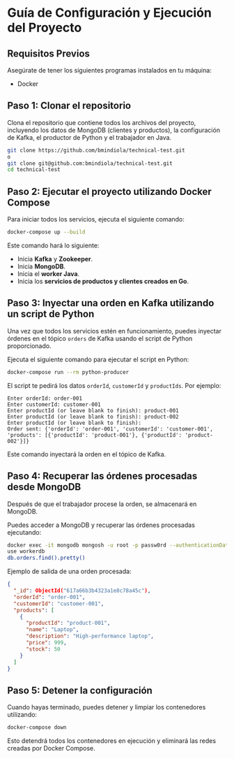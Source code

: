 
# Guía de Configuración y Ejecución del Proyecto

## Requisitos Previos

Asegúrate de tener los siguientes programas instalados en tu máquina:
- Docker

## Paso 1: Clonar el repositorio

Clona el repositorio que contiene todos los archivos del proyecto, incluyendo los datos de MongoDB (clientes y productos), la configuración de Kafka, el productor de Python y el trabajador en Java.

```bash
git clone https://github.com/bmindiola/technical-test.git
o
git clone git@github.com:bmindiola/technical-test.git
cd technical-test
```

## Paso 2: Ejecutar el proyecto utilizando Docker Compose

Para iniciar todos los servicios, ejecuta el siguiente comando:

```bash
docker-compose up --build
```

Este comando hará lo siguiente:
- Inicia **Kafka** y **Zookeeper**.
- Inicia **MongoDB**.
- Inicia el **worker Java**.
- Inicia los **servicios de productos y clientes creados en Go**.

## Paso 3: Inyectar una orden en Kafka utilizando un script de Python

Una vez que todos los servicios estén en funcionamiento, puedes inyectar órdenes en el tópico `orders` de Kafka usando el script de Python proporcionado.

Ejecuta el siguiente comando para ejecutar el script en Python:

```bash
docker-compose run --rm python-producer
```

El script te pedirá los datos `orderId`, `customerId` y `productIds`. Por ejemplo:

```
Enter orderId: order-001
Enter customerId: customer-001
Enter productId (or leave blank to finish): product-001
Enter productId (or leave blank to finish): product-002
Enter productId (or leave blank to finish): 
Order sent: {'orderId': 'order-001', 'customerId': 'customer-001', 'products': [{'productId': 'product-001'}, {'productId': 'product-002'}]}
```

Este comando inyectará la orden en el tópico de Kafka.

## Paso 4: Recuperar las órdenes procesadas desde MongoDB

Después de que el trabajador procese la orden, se almacenará en MongoDB.

Puedes acceder a MongoDB y recuperar las órdenes procesadas ejecutando:

```bash
docker exec -it mongodb mongosh -u root -p passw0rd --authenticationDatabase admin
use workerdb
db.orders.find().pretty()
```

Ejemplo de salida de una orden procesada:

```json
{
  "_id": ObjectId("617a66b3b4323a1e8c78a45c"),
  "orderId": "order-001",
  "customerId": "customer-001",
  "products": [
    {
      "productId": "product-001",
      "name": "Laptop",
      "description": "High-performance laptop",
      "price": 999,
      "stock": 50
    }
  ]
}
```

## Paso 5: Detener la configuración

Cuando hayas terminado, puedes detener y limpiar los contenedores utilizando:

```bash
docker-compose down
```

Esto detendrá todos los contenedores en ejecución y eliminará las redes creadas por Docker Compose.
